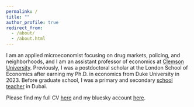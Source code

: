 ```yaml
---
permalink: /
title: ""
author_profile: true
redirect_from: 
  - /about/
  - /about.html
---
```


<meta name="google-site-verification" content="F1PA5O0lN6ADr5Cde5ABVSGNCeayniG2Il_SGyFGQjA" />

I am an applied microeconomist focusing on drug markets, policing, and neighborhoods, and I am an assistant professor of economics at [Clemson University](https://www.clemson.edu/business/departments/economics/index.html). Previously, I was a postdoctoral scholar at the London School of Economics after earning my Ph.D. in economics from Duke University in 2023. Before graduate school, I was a primary and secondary [school teacher](https://adamsoliman.github.io/teaching/) in Dubai. 

Please find my full CV [here](https://www.dropbox.com/scl/fi/aklgriq3on2v7ub0972f9/AdamSolimanCV.pdf?rlkey=c9b8detlwdo06ghfbuvyq6ji0&dl=0) and my bluesky account [here](https://bsky.app/profile/adamsoliman.bsky.social).
